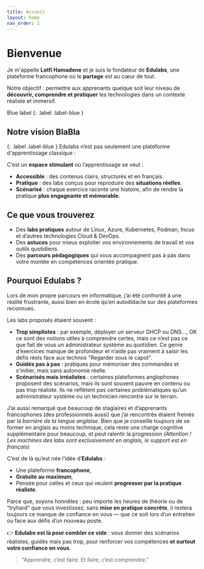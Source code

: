 ```yaml
---
title: Accueil
layout: home
nav_order: 1
---
```


# Bienvenue

Je m'appelle **Lotfi Hamadene** et je suis le fondateur de **Edulabs**, une plateforme francophone où le **partage** est au cœur de tout.  

Notre objectif : permettre aux apprenants quelque soit leur niveau de **découvrir, comprendre et pratiquer** les technologies dans un contexte réaliste et immersif.  

Blue label
{: .label .label-blue }

## Notre vision BlaBla
{: .label .label-blue }
Edulabs n’est pas seulement une plateforme d'apprentissage classique :

C’est un **espace stimulant** où l’apprentissage se veut :  
- **Accessible** : des contenus clairs, structurés et en français.  
- **Pratique** : des labs conçus pour reproduire des **situations réelles**.  
- **Scénarisé** : chaque exercice raconte une histoire, afin de rendre la pratique **plus engageante et mémorable**.  

## Ce que vous trouverez
- Des **labs pratiques** autour de Linux, Azure, Kubernetes, Podman, Incus et d’autres technologies Cloud & DevOps.  
- Des **astuces** pour mieux exploiter vos environnements de travail et vos outils quotidiens.  
- Des **parcours pédagogiques** qui vous accompagnent pas à pas dans votre montée en compétences orientée pratique.  


## Pourquoi Edulabs ?

Lors de mon propre parcours en informatique, j’ai été confronté à une réalité frustrante, aussi bien en école qu’en autodidacte sur des plateformes reconnues.  

Les labs proposés étaient souvent :  
- **Trop simplistes** : par exemple, déployer un serveur DHCP ou DNS..., OK ce sont des notions utiles à comprendre certes, mais ce n’est pas ce que fait de vous un administrateur système au quotidien. 
Ce genre d’exercices manque de profondeur et n’aide pas vraiment à saisir les défis réels face aux technos "Regarder sous le capot".  
- **Guidés pas à pas** : pratiques pour mémoriser des commandes et s'initier, mais sans autonomie réelle.  
- **Scénarisés mais irréalistes** : certaines plateformes anglophones proposent des scénarios, mais ils sont souvent pauvre en contenu ou pas trop réaliste. Ils ne reflètent pas certaines problématiques qu’un administrateur système ou un technicien rencontre sur le terrain.  

J’ai aussi remarqué que beaucoup de stagiaires et d’apprenants francophones (des professionnels aussi) que j’ai rencontrés étaient freinés par la *barrière de la langue anglaise*. Bien que je conseille toujours de se former en anglais au moins technique, cela reste une charge cognitive supplémentaire pour beaucoup, et peut ralentir la progression *(Attention ! Les machines des labs sont exclusivement en anglais, le support est en français)*

C’est de là qu’est née l’idée d’**Edulabs** :  
- Une plateforme **francophone**,  
- **Gratuite au maximum**,  
- Pensée pour celles et ceux qui veulent **progresser par la pratique réaliste**.  

Parce que, soyons honnêtes : peu importe les heures de théorie ou de “tryhard” que vous investissez, sans **mise en pratique concrète**, il restera toujours ce manque de confiance en vous — que ce soit lors d’un entretien ou face aux défis d’un nouveau poste.  

👉 **Edulabs est là pour combler ce vide** : vous donner des scénarios réalistes, guidés mais pas trop, pour renforcer vos compétences **et surtout votre confiance en vous**.  

> “Apprendre, c’est faire. Et faire, c’est comprendre.”  
